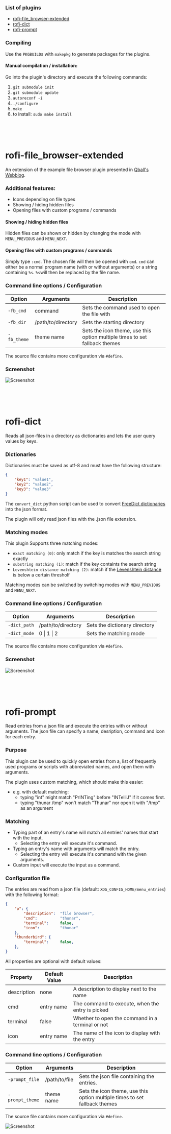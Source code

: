 ### List of plugins

* [rofi-file_browser-extended](#rofi-file_browser-extended)
* [rofi-dict](#rofi-dict)
* [rofi-prompt](#rofi-prompt)

### Compiling

Use the `PKGBUILD`s with `makepkg` to generate packages for the plugins.

#### Manual compilation / installation:

Go into the plugin's directory and execute the following commands:

1. `git submodule init`
2. `git submodule update`
3. `autoreconf -i`
4. `./configure`
5. `make`
6. to install: `sudo make install`

<br/>
<br/>
<br/>

# rofi-file_browser-extended

An extension of the example file browser plugin presented in [Qball's Webblog](https://blog.sarine.nl/2017/04/19/rofi-140-sneak-preview-plugins.html).

### Additional features:

* Icons depending on file types
* Showing / hiding hidden files
* Opening files with custom programs / commands

#### Showing / hiding hidden files

Hidden files can be shown or hidden by changing the mode with `MENU_PREVIOUS` and `MENU_NEXT`.

#### Opening files with custom programs / commands

Simply type `:cmd`. The chosen file will then be opened with `cmd`. `cmd` can either be a normal program name (with or without arguments) or a string containing `%s`. `%s`will then be replaced by the file name.

### Command line options / Configuration

Option       | Arguments          | Description
------------ | ------------------ | --------------------------------------------------------------------------
`-fb_cmd`    | command            | Sets the command used to open the file with
`-fb_dir`    | /path/to/directory | Sets the starting directory
`-fb_theme`  | theme name         | Sets the icon theme, use this option multiple times to set fallback themes

The source file contains more configuration via `#define`.

### Screenshot

![Screenshot](https://marvinkreis.github.io/rofi-plugins/rofi-file_browser-extended/example.png)

<br/>
<br/>
<br/>

# rofi-dict

Reads all json-files in a directory as dictionaries and lets the user query values by keys.

### Dictionaries

Dictionaries must be saved as utf-8 and must have the following structure:

```json
{
    "key1": "value1",
    "key2": "value2",
    "key3": "value3"
}
```

The `convert_dict` python script can be used to convert [FreeDict dictionaries](https://github.com/freedict/fd-dictionaries) into the json format.

The plugin will only read json files with the .json file extension.

### Matching modes

This plugin Supports three matching modes:

* `exact matching (0)`: only match if the key is matches the search string exactly
* `substring matching (1)`: match if the key containts the search string
* `Levenshtein distance matching (2)`: match if the [Levenshtein distance](https://en.wikipedia.org/wiki/Levenshtein_distance) is below a certain thresholf

Matching modes can be switched by switching modes with `MENU_PREVIOUS` and `MENU_NEXT`.

### Command line options / Configuration

Option       | Arguments          | Description
------------ | ------------------ | -----------------------------
`-dict_path` | /path/to/directory | Sets the dictionary directory
`-dict_mode` | 0 \| 1 \| 2        | Sets the matching mode

The source file contains more configuration via `#define`.

### Screenshot

![Screenshot](https://marvinkreis.github.io/rofi-plugins/rofi-dict/example.png)

<br/>
<br/>
<br/>

# rofi-prompt

Read entries from a json file and execute the entries with or without arguments.
The json file can specify a name, desription, command and icon for each entry.

### Purpose

This plugin can be used to quickly open entries from a, list of frequently used programs or scripts with
abbreviated names, and open them with arguments.

The plugin uses custom matching, which should make this easier:
* e.g. with default matching:
     - typing "int" might match "PrINTing" before "INTelliJ" if it comes first.
     - typing "thunar /tmp" won't match "Thunar" nor open it with "/tmp" as an argument

### Matching

* Typing part of an entry's name will match all entries' names that start with the input.
     - Selecting the entry will execute it's command.
* Typing an entry's name with arguments will match the entry.
     - Selecting the entry will execute it's command with the given arguments.
* Custom input will execute the input as a command.

### Configuration file

The entries are read from a json file (default: `XDG_CONFIG_HOME/menu_entries`) with the following format:
```json
{
    "o": {
        "description":  "file browser",
        "cmd":          "thunar",
        "terminal":     false,
        "icon":         "thunar"
    },
    "thunderbird": {
        "terminal":     false,
    },
}
```

All properties are optional with default values:

Property    | Default Value | Description
----------- | ------------- | ------------------------------------------------
description | none          | A description to display next to the name
cmd         | entry name    | The command to execute, when the entry is picked
terminal    | false         | Whether to open the command in a terminal or not
icon        | entry name    | The name of the icon to display with the entry

### Command line options / Configuration

Option          | Arguments     | Description
--------------- | ------------- | --------------------------------------------------------------------------
`-prompt_file`  | /path/to/file | Sets the json file containing the entries.
`-prompt_theme` | theme name    | Sets the icon theme, use this option multiple times to set fallback themes

The source file contains more configuration via `#define`.

![Screenshot](https://marvinkreis.github.io/rofi-plugins/rofi-prompt/example.png)
